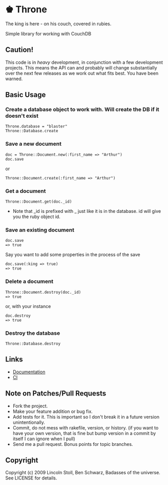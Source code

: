 # ♚ Throne

The king is here - on his couch, covered in rubies.

Simple library for working with CouchDB

## Caution!

This code is in _heavy_ development, in conjunction with a few development projects.
This means the API can and probably will change substantially over the next few
releases as we work out what fits best. You have been warned.


## Basic Usage

### Create a database object to work with. Will create the DB if it doesn't exist

    Throne.database = "blaster"
    Throne::Database.create

### Save a new document

    doc = Throne::Document.new(:first_name => "Arthur")
    doc.save
    
  or 
  
    Throne::Document.create(:first_name => "Arthur")

### Get a document

    Throne::Document.get(doc._id)
  
  * Note that _id is prefixed with _ just like it is in the database. id will give you the ruby object id.

### Save an existing document

    doc.save
    => true
    
  Say you want to add some properties in the process of the save
    
    doc.save(:king => true)
    => true

### Delete a document

    Throne::Document.destroy(doc._id)
    => true
  
  or, with your instance
  
    doc.destroy
    => true

### Destroy the database

    Throne::Database.destroy

## Links

* [Documentation](http://rdoc.info/projects/benschwarz/throne)
* [CI](http://runcoderun.com/benschwarz/throne)

## Note on Patches/Pull Requests
 
* Fork the project.
* Make your feature addition or bug fix.
* Add tests for it. This is important so I don't break it in a
  future version unintentionally.
* Commit, do not mess with rakefile, version, or history.
  (if you want to have your own version, that is fine but bump version in a commit by itself I can ignore when I pull)
* Send me a pull request. Bonus points for topic branches.

## Copyright

Copyright (c) 2009 Lincoln Stoll, Ben Schwarz, Badasses of the universe. See LICENSE for details.
